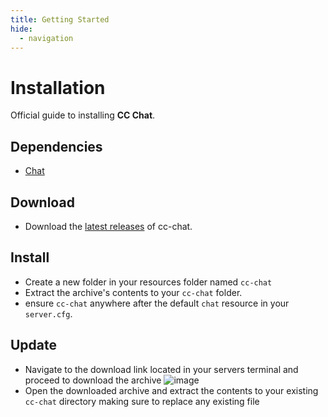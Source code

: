 ```yaml
---
title: Getting Started
hide:
  - navigation
---
```


# Installation
Official guide to installing **CC Chat**.

## Dependencies
- [Chat](https://github.com/citizenfx/cfx-server-data/tree/master/resources/%5Bgameplay%5D/chat)

## Download
- Download the [latest releases](https://github.com/Concept-Collective/cc-chat/releases/latest) of cc-chat.

## Install
- Create a new folder in your resources folder named ``cc-chat``
- Extract the archive's contents to your ``cc-chat`` folder.
- ensure ``cc-chat`` anywhere after the default ``chat`` resource in your ``server.cfg``.

## Update
- Navigate to the download link located in your servers terminal and proceed to download the archive
![image](https://user-images.githubusercontent.com/36492979/203580530-1d11e35e-7800-4de7-8744-8fff3af456dd.png)
- Open the downloaded archive and extract the contents to your existing ``cc-chat`` directory making sure to replace any existing file
